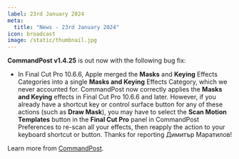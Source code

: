 ```yaml
---
label: 23rd January 2024
meta:
  title: "News - 23rd January 2024"
icon: broadcast
image: /static/thumbnail.jpg
---
```


**CommandPost v1.4.25** is out now with the following bug fix:

- In Final Cut Pro 10.6.6, Apple merged the **Masks** and **Keying** Effects Categories into a single **Masks and Keying** Effects Category, which we never accounted for. CommandPost now correctly applies the **Masks and Keying** effects in Final Cut Pro 10.6.6 and later. However, if you already have a shortcut key or control surface button for any of these actions (such as **Draw Mask**), you may have to select the **Scan Motion Templates** button in the **Final Cut Pro** panel in CommandPost Preferences to re-scan all your effects, then reapply the action to your keyboard shortcut or button. Thanks for reporting Димитър Маратилов!

Learn more from [CommandPost](https://commandpost.io).